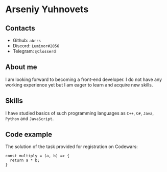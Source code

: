 # Arseniy Yuhnovets

## Contacts
* Github: `aArrs`
* Discord: `Luminor#2056`
* Telegram: `@Closserd`

## About me
I am looking forward to becoming a front-end developer. I do not have any working experience yet but I am eager to learn and acquire new skills.

## Skills
I have studied basics of such programming languages as `C++`, `C#`, `Java`, `Python` and `JavaScript`. 

## Code example
The solution of the task provided for registration on Codewars:
```
const multiply = (a, b) => {
  return a * b;
}
```